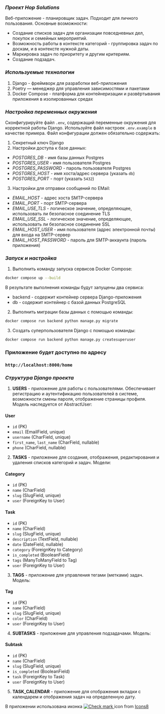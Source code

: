 ### *Проект Hop Solutions*
Веб-приложение - планировщик задач. Подходит для личного пользования. Основные возможности:
- Создание списков задач для организации повседневных дел, покупок и 
семейных мероприятий.
- Возможность работы в контексте категорий - группировка задач по доскам, и в контексте 
нужной даты.
- Маркировка задач по приоритету и другим критериям.
- Создание подзадач.

### *Используемые технологии*
1. Django - фреймворк для разработки веб-приложения
2. Poetry — менеджер для управления зависимостями и пакетами
3. Docker Compose - платформа для контейнеризации и развёртывания приложения в изолированных
средах

### *Настройка переменных окружения*
Сконфигурируйте файл `.env`, содержащий переменные окружения для корректной работы Django.
Используйте файл настроек `.env.example` в качестве примера. Файл конфигурации должен 
обязательно содержать:
1. Секретный ключ Django
2. Настройки доступа к базе данных:
- *POSTGRES_DB* - имя базы данных Postgres
- *POSTGRES_USER* - имя пользователя Postgres
- *POSTGRES_PASSWORD* - пароль пользователя Postgres
- *POSTGRES_HOST* - имя хоста/адрес сервера (указать `db`)
- *POSTGRES_PORT* - порт (указать `5432`)
3. Настройки для отправки сообщений по EMail:
- *EMAIL_HOST* - адрес хоста SMTP-сервера
- *EMAIL_PORT* - порт SMTP-сервера
- *EMAIL_USE_TLS* - логическое значение, определяющее, использовать ли безопасное 
соединение TLS
- *EMAIL_USE_SSL* - логическое значение, определяющее, использовать ли безопасное 
соединение SSL
- *EMAIL_HOST_USER* - имя пользователя (адрес электронной почты) для входа на SMTP-сервер
- *EMAIL_HOST_PASSWORD* - пароль для SMTP-аккаунта (пароль приложения)

### *Запуск и настройка*
1. Выполнить команду запуска сервисов Docker Compose:
```bash
docker compose up --build
```
В результате выполнения команды будут запущены два сервиса:
- backend - содержит контейнер сервера Django-приложения
- db - содержит контейнер с базой данных PostgreSQL
2. Выполнить миграции базы данных с помощью команды:
```bash
docker compose run backend python manage.py migrate
```
3. Создать суперпользователя Django с помощью команды:
```bash
docker compose run backend python manage.py createsuperuser
```
### Приложение будет доступно по адресу
### `http://localhost:8000/home`

### *Структура Django проекта*
1. **USERS** - приложение для работы с пользователями. Обеспечивает регистрацию и аутентификацию
пользователей в системе, возможности смены пароля, отображение страницы профиля. Модель 
наследуется от AbstractUser:
#### User
- `id` (PK)
- `email` (EmailField, unique)
- `username` (CharField, unique)
- `first_name`, `last_name` (CharField, nullable)
- `phone` (CharField, nullable)

2. **TASKS** - приложение для создания, отображения, редактирования и удаления списков категорий
и задач. Модели:
#### Category
- `id` (PK)
- `name` (CharField)
- `slug` (SlugField, unique)
- `user` (ForeignKey to User)
#### Task
- `id` (PK)
- `name` (CharField)
- `slug` (SlugField, unique)
- `description` (TextField, nullable)
- `date` (DateField, nullable)
- `category` (ForeignKey to Category)
- `is_completed` (BooleanField)
- `tags` (ManyToManyField to Tag)
- `user` (ForeignKey to User)

3. **TAGS** - приложение для управления тегами (метками) задач. Модель:
#### Tag
- `id` (PK)
- `name` (CharField)
- `slug` (SlugField, unique)
- `color` (CharField)
- `user` (ForeignKey to User)

4. **SUBTASKS** - приложение для управления подзадачами. Модель:
#### Subtask
- `id` (PK)
- `name` (CharField)
- `slug` (SlugField, unique)
- `is_completed` (BooleanField)
- `task` (ForeignKey to Task)
- `user` (ForeignKey to User)

5. **TASK_CALENDAR** - приложение для отображения вкладки с календарем и отображения задач на 
определенную дату.

В приложении использована иконка
<a target="_blank" href="https://icons8.com/icon/21322/done">
    <img src="{% static 'favicon.ico' %}" alt="Check mark">
</a> icon from <a target="_blank" href="https://icons8.com">Icons8</a>